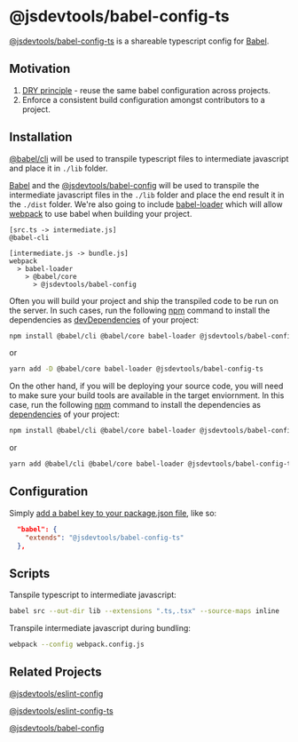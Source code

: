 @jsdevtools/babel-config-ts
===================
[@jsdevtools/babel-config-ts](https://github.com/jsdevtools/jsdevtools/tree/master/packages/configs/babel-config-ts) is a shareable typescript config for [Babel](https://babeljs.io/).

Motivation
------------
1. [DRY principle](https://en.wikipedia.org/wiki/Don%27t_repeat_yourself) - reuse the same babel configuration across projects.
2. Enforce a consistent build configuration amongst contributors to a project.

Installation
------------
[@babel/cli](https://babeljs.io/docs/en/babel-cli) will be used to transpile typescript files to intermediate javascript and place it in ```./lib``` folder.

[Babel](https://babeljs.io/) and the [@jsdevtools/babel-config](https://github.com/jsdevtools/jsdevtools/tree/master/packages/configs/babel-config) will be used to transpile the intermediate javascript files in the ```./lib``` folder and place the end result it in the ```./dist``` folder. We're also going to include [babel-loader](https://webpack.js.org/loaders/babel-loader/) which will allow [webpack](https://webpack.js.org/) to use babel when building your project.

```
[src.ts -> intermediate.js]
@babel-cli 

[intermediate.js -> bundle.js]
webpack
  > babel-loader
    > @babel/core
      > @jsdevtools/babel-config
```

Often you will build your project and ship the transpiled code to be run on the server. In such cases, run the following [npm](https://docs.npmjs.com/about-npm/) command to install the dependencies as [devDependencies](https://docs.npmjs.com/files/package.json#devdependencies) of your project:

```bash
npm install @babel/cli @babel/core babel-loader @jsdevtools/babel-config --save-dev
```
or
```bash
yarn add -D @babel/core babel-loader @jsdevtools/babel-config-ts
```

On the other hand, if you will be deploying your source code, you will need to make sure your build tools are available in the target enviornment. In this case, run the following [npm](https://docs.npmjs.com/about-npm/) command to install the dependencies as [dependencies](https://docs.npmjs.com/files/package.json#dependencies) of your project:

```bash
npm install @babel/cli @babel/core babel-loader @jsdevtools/babel-config-ts
```
or
```bash
yarn add @babel/cli @babel/core babel-loader @jsdevtools/babel-config-ts
```

Configuration
-------------
Simply [add a babel key to your package.json file](https://babeljs.io/docs/en/config-files), like so:
```json
  "babel": {
    "extends": "@jsdevtools/babel-config-ts"
  },
```

Scripts
-------
Tanspile typescript to intermediate javascript:
```bash
babel src --out-dir lib --extensions ".ts,.tsx" --source-maps inline
```

Transpile intermediate javascript during bundling:
```bash
webpack --config webpack.config.js
```

Related Projects
----------------
[@jsdevtools/eslint-config](https://github.com/jsdevtools/jsdevtools/tree/master/packages/configs/eslint-config)

[@jsdevtools/eslint-config-ts](https://github.com/jsdevtools/jsdevtools/tree/master/packages/configs/eslint-config-ts)

[@jsdevtools/babel-config](https://github.com/jsdevtools/jsdevtools/tree/master/packages/configs/babel-config)

